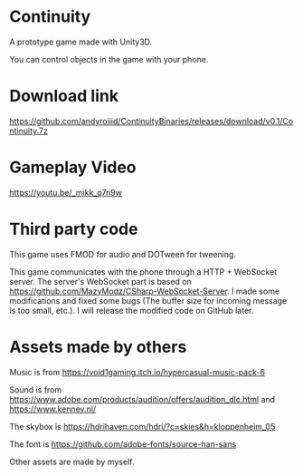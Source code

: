 # Continuity

A prototype game made with Unity3D.

You can control objects in the game with your phone.

# Download link
https://github.com/andyroiiid/ContinuityBinaries/releases/download/v0.1/Continuity.7z

# Gameplay Video
https://youtu.be/_mikk_q7n9w

# Third party code
This game uses FMOD for audio and DOTween for tweening.

This game communicates with the phone through a HTTP + WebSocket server. The server's WebSocket part is based on https://github.com/MazyModz/CSharp-WebSocket-Server. I made some modifications and fixed some bugs (The buffer size for incoming message is too small, etc.). I will release the modified code on GitHub later.

# Assets made by others
Music is from https://void1gaming.itch.io/hypercasual-music-pack-6

Sound is from https://www.adobe.com/products/audition/offers/audition_dlc.html and https://www.kenney.nl/

The skybox is https://hdrihaven.com/hdri/?c=skies&h=kloppenheim_05

The font is https://github.com/adobe-fonts/source-han-sans

Other assets are made by myself.
